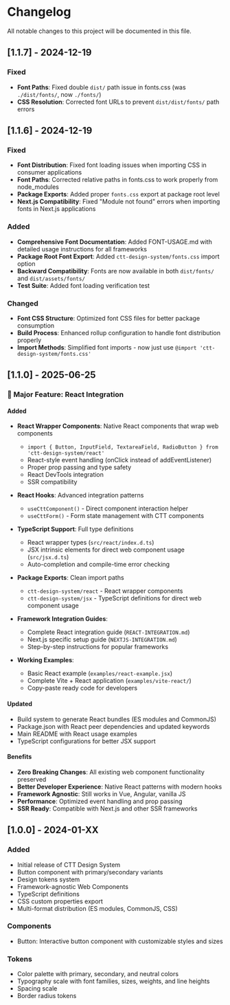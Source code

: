 # Changelog

All notable changes to this project will be documented in this file.

## [1.1.7] - 2024-12-19

### Fixed
- **Font Paths**: Fixed double `dist/` path issue in fonts.css (was `./dist/fonts/`, now `./fonts/`)
- **CSS Resolution**: Corrected font URLs to prevent `dist/dist/fonts/` path errors

## [1.1.6] - 2024-12-19

### Fixed
- **Font Distribution**: Fixed font loading issues when importing CSS in consumer applications
- **Font Paths**: Corrected relative paths in fonts.css to work properly from node_modules
- **Package Exports**: Added proper `fonts.css` export at package root level
- **Next.js Compatibility**: Fixed "Module not found" errors when importing fonts in Next.js applications

### Added
- **Comprehensive Font Documentation**: Added FONT-USAGE.md with detailed usage instructions for all frameworks
- **Package Root Font Export**: Added `ctt-design-system/fonts.css` import option
- **Backward Compatibility**: Fonts are now available in both `dist/fonts/` and `dist/assets/fonts/`
- **Test Suite**: Added font loading verification test

### Changed
- **Font CSS Structure**: Optimized font CSS files for better package consumption
- **Build Process**: Enhanced rollup configuration to handle font distribution properly
- **Import Methods**: Simplified font imports - now just use `@import 'ctt-design-system/fonts.css'`

## [1.1.0] - 2025-06-25

### 🎉 Major Feature: React Integration

#### Added
- **React Wrapper Components**: Native React components that wrap web components
  - `import { Button, InputField, TextareaField, RadioButton } from 'ctt-design-system/react'`
  - React-style event handling (onClick instead of addEventListener)
  - Proper prop passing and type safety
  - React DevTools integration
  - SSR compatibility

- **React Hooks**: Advanced integration patterns
  - `useCttComponent()` - Direct component interaction helper
  - `useCttForm()` - Form state management with CTT components

- **TypeScript Support**: Full type definitions
  - React wrapper types (`src/react/index.d.ts`)
  - JSX intrinsic elements for direct web component usage (`src/jsx.d.ts`)
  - Auto-completion and compile-time error checking

- **Package Exports**: Clean import paths
  - `ctt-design-system/react` - React wrapper components
  - `ctt-design-system/jsx` - TypeScript definitions for direct web component usage

- **Framework Integration Guides**:
  - Complete React integration guide (`REACT-INTEGRATION.md`)
  - Next.js specific setup guide (`NEXTJS-INTEGRATION.md`)
  - Step-by-step instructions for popular frameworks

- **Working Examples**:
  - Basic React example (`examples/react-example.jsx`)
  - Complete Vite + React application (`examples/vite-react/`)
  - Copy-paste ready code for developers

#### Updated
- Build system to generate React bundles (ES modules and CommonJS)
- Package.json with React peer dependencies and updated keywords
- Main README with React usage examples
- TypeScript configurations for better JSX support

#### Benefits
- **Zero Breaking Changes**: All existing web component functionality preserved
- **Better Developer Experience**: Native React patterns with modern hooks
- **Framework Agnostic**: Still works in Vue, Angular, vanilla JS
- **Performance**: Optimized event handling and prop passing
- **SSR Ready**: Compatible with Next.js and other SSR frameworks

## [1.0.0] - 2024-01-XX

### Added
- Initial release of CTT Design System
- Button component with primary/secondary variants
- Design tokens system
- Framework-agnostic Web Components
- TypeScript definitions
- CSS custom properties export
- Multi-format distribution (ES modules, CommonJS, CSS)

### Components
- Button: Interactive button component with customizable styles and sizes

### Tokens
- Color palette with primary, secondary, and neutral colors
- Typography scale with font families, sizes, weights, and line heights
- Spacing scale
- Border radius tokens
